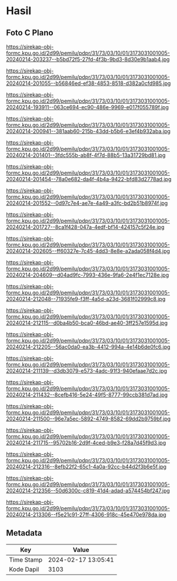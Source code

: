 # Hasil

## Foto C Plano

https://sirekap-obj-formc.kpu.go.id/2d99/pemilu/pdpr/31/73/03/10/01/3173031001005-20240214-203237--b5bd72f5-27fd-4f3b-9bd3-8d30e9b1aab4.jpg

https://sirekap-obj-formc.kpu.go.id/2d99/pemilu/pdpr/31/73/03/10/01/3173031001005-20240214-201055--b56846ed-ef38-4853-8518-d382a0cfd985.jpg

https://sirekap-obj-formc.kpu.go.id/2d99/pemilu/pdpr/31/73/03/10/01/3173031001005-20240214-193911--063ce694-ec90-486e-9969-e017f055789f.jpg

https://sirekap-obj-formc.kpu.go.id/2d99/pemilu/pdpr/31/73/03/10/01/3173031001005-20240214-200941--381aab60-215b-43dd-b5b6-e3ef4b932aba.jpg

https://sirekap-obj-formc.kpu.go.id/2d99/pemilu/pdpr/31/73/03/10/01/3173031001005-20240214-201401--3fdc555b-ab8f-4f7d-88b5-13a31729bd81.jpg

https://sirekap-obj-formc.kpu.go.id/2d99/pemilu/pdpr/31/73/03/10/01/3173031001005-20240214-201454--78a0e682-da4f-4b4a-9422-bfd83d2778ad.jpg

https://sirekap-obj-formc.kpu.go.id/2d99/pemilu/pdpr/31/73/03/10/01/3173031001005-20240214-201552--0d97c7e4-ae7e-4a49-a3fc-bd2b51b8974f.jpg

https://sirekap-obj-formc.kpu.go.id/2d99/pemilu/pdpr/31/73/03/10/01/3173031001005-20240214-201727--8ca1f428-047a-4edf-bf14-424157c5f24e.jpg

https://sirekap-obj-formc.kpu.go.id/2d99/pemilu/pdpr/31/73/03/10/01/3173031001005-20240214-202605--ff60327e-7c45-4dd3-8e8e-a2ada058f4d4.jpg

https://sirekap-obj-formc.kpu.go.id/2d99/pemilu/pdpr/31/73/03/10/01/3173031001005-20240214-204609--d04ad9fc-7993-436e-9fa6-2e4f1ec7128e.jpg

https://sirekap-obj-formc.kpu.go.id/2d99/pemilu/pdpr/31/73/03/10/01/3173031001005-20240214-212048--71935fe9-f3ff-4a5d-a23d-3681f02999c8.jpg

https://sirekap-obj-formc.kpu.go.id/2d99/pemilu/pdpr/31/73/03/10/01/3173031001005-20240214-212115--d0ba4b50-bca0-46bd-ae40-3ff257e1595d.jpg

https://sirekap-obj-formc.kpu.go.id/2d99/pemilu/pdpr/31/73/03/10/01/3173031001005-20240214-212205--56ac0da0-ea3b-4412-994a-4e14b6de0fc6.jpg

https://sirekap-obj-formc.kpu.go.id/2d99/pemilu/pdpr/31/73/03/10/01/3173031001005-20240214-211139--d3db3079-e573-4adc-91f3-940efaae7d2c.jpg

https://sirekap-obj-formc.kpu.go.id/2d99/pemilu/pdpr/31/73/03/10/01/3173031001005-20240214-211432--8cefb416-5e24-49f5-8777-99ccb381d7ad.jpg

https://sirekap-obj-formc.kpu.go.id/2d99/pemilu/pdpr/31/73/03/10/01/3173031001005-20240214-211500--96e7a5ec-5892-4749-8582-69dd2b9759bf.jpg

https://sirekap-obj-formc.kpu.go.id/2d99/pemilu/pdpr/31/73/03/10/01/3173031001005-20240214-211715--95702b16-2d9f-4ced-b9e3-f28a7d45f9d3.jpg

https://sirekap-obj-formc.kpu.go.id/2d99/pemilu/pdpr/31/73/03/10/01/3173031001005-20240214-212316--8efb22f2-65c1-4a0a-92cc-b44d2f3b6e5f.jpg

https://sirekap-obj-formc.kpu.go.id/2d99/pemilu/pdpr/31/73/03/10/01/3173031001005-20240214-212356--50d6300c-c819-41d4-adad-a574454bf247.jpg

https://sirekap-obj-formc.kpu.go.id/2d99/pemilu/pdpr/31/73/03/10/01/3173031001005-20240214-213306--f5e21c91-27ff-4306-918c-45e470e978da.jpg


## Metadata

| Key        | Value               |
| ---------- | ------------------- |
| Time Stamp | 2024-02-17 13:05:41 |
| Kode Dapil | 3103                |



